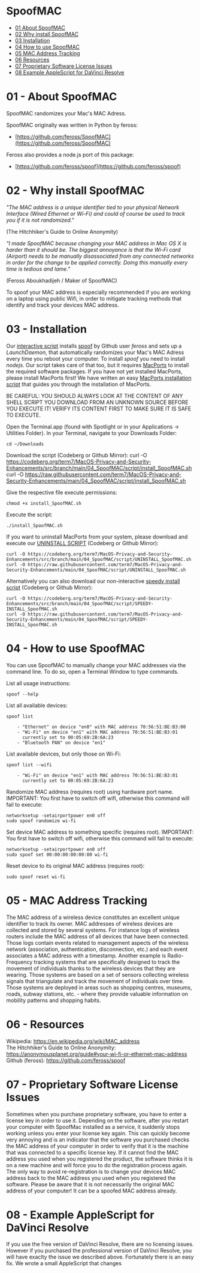 # SpoofMAC

- [01 About SpoofMAC](#01-about-spoofmac)
- [02 Why install SpoofMAC](#02-why-install-spoofmac)
- [03 Installation](#03-installation)
- [04 How to use SpoofMAC](#04-how-to-use-spoofmac)
- [05 MAC Address Tracking](#05-mac-address-tracking)
- [06 Resources](#06-resources)
- [07 Proprietary Software License Issues](#07-proprietary-software-license-issues)
- [08 Example AppleScript for DaVinci Resolve](#08-example-applescript-for-davinci-resolve)


# 01 - About SpoofMAC

SpoofMAC randomizes your Mac's MAC Adress.

SpoofMAC originally was written in Python by feross:
* [https://github.com/feross/SpoofMAC](https://github.com/feross/SpoofMAC)

Feross also provides a node.js port of this package:
* [https://github.com/feross/spoof](https://github.com/feross/spoof)



# 02 - Why install SpoofMAC


*"The MAC address is a unique identifier tied to your physical Network Interface (Wired Ethernet or Wi-Fi) and could of course be used to track you if it is not randomized."*

(The Hitchhiker's Guide to Online Anonymity)

*"I made SpoofMAC because changing your MAC address in Mac OS X is harder than it should be. The biggest annoyance is that the Wi-Fi card (Airport) needs to be manually disassociated from any connected networks in order for the change to be applied correctly. Doing this manually every time is tedious and lame."*

(Feross Aboukhadijeh / Maker of SpoofMAC)

To spoof your MAC address is especially recommended if you are working on a laptop using public Wifi, in order to mitigate tracking methods that identify and track your devices MAC address.



# 03 - Installation

Our [interactive script](script/install_SpoofMAC.sh) installs [spoof](https://github.com/feross/spoof) by Github user *feross* and sets up a <em>LaunchDaemon</em>, that automatically randomizes your Mac's MAC Adress every time you reboot your computer. To install *spoof* you need to install *nodejs*. Our script takes care of that too, but it requires [MacPorts](https://www.macports.org/) to install the required software packages. If you have not yet installed MacPorts, please install MacPorts first! We have written an easy [MacPorts installation script](../03_MacPorts/install_MacPorts.sh) that guides you through the installation of MacPorts.

BE CAREFUL: YOU SHOULD ALWAYS LOOK AT THE CONTENT OF ANY SHELL SCRIPT YOU DOWNLOAD FROM AN UNKNOWN SOURCE BEFORE YOU EXECUTE IT! VERIFY ITS CONTENT FIRST TO MAKE SURE IT IS SAFE TO EXECUTE.

Open the Terminal.app (found with Spotlight or in your Applications -> Utilities Folder).
In your Terminal, navigate to your Downloads Folder:

    cd ~/Downloads

Download the script (Codeberg or Github Mirror):
    curl -O https://codeberg.org/term7/MacOS-Privacy-and-Security-Enhancements/src/branch/main/04_SpoofMAC/script/install_SpoofMAC.sh
    curl -O https://raw.githubusercontent.com/term7/MacOS-Privacy-and-Security-Enhancements/main/04_SpoofMAC/script/install_SpoofMAC.sh

Give the respective file execute permissions:

    chmod +x install_SpoofMAC.sh

Execute the script:

    ./install_SpoofMAC.sh

If you want to uninstall MacPorts from your system, please download and execute our [UNINSTALL SCRIPT](script/UNINSTALL_SpoofMAC.sh) (Codeberg or Github Mirror):

    curl -O https://codeberg.org/term7/MacOS-Privacy-and-Security-Enhancements/src/branch/main/04_SpoofMAC/script/UNINSTALL_SpoofMAC.sh
    curl -O https://raw.githubusercontent.com/term7/MacOS-Privacy-and-Security-Enhancements/main/04_SpoofMAC/script/UNINSTALL_SpoofMAC.sh

Alternatively you can also download our non-interactive [speedy install script](script/SPEEDY-INSTALL_SpoofMAC.sh) (Codeberg or Github Mirror):

    curl -O https://codeberg.org/term7/MacOS-Privacy-and-Security-Enhancements/src/branch/main/04_SpoofMAC/script/SPEEDY-INSTALL_SpoofMAC.sh
    curl -O https://raw.githubusercontent.com/term7/MacOS-Privacy-and-Security-Enhancements/main/04_SpoofMAC/script/SPEEDY-INSTALL_SpoofMAC.sh


# 04 - How to use SpoofMAC

You can use SpoofMAC to manually change your MAC addresses via the command line. To do so, open a Terminal Window to type commands.


List all usage instructions:

    spoof --help


List all available devices:

    spoof list

        - "Ethernet" on device "en0" with MAC address 70:56:51:BE:B3:00
        - "Wi-Fi" on device "en1" with MAC address 70:56:51:BE:B3:01 
          currently set to 00:05:69:2B:6A:23
        - "Bluetooth PAN" on device "en1"


List available devices, but only those on Wi-Fi:

    spoof list --wifi

        - "Wi-Fi" on device "en1" with MAC address 70:56:51:BE:B3:01 
          currently set to 00:05:69:2B:6A:23


Randomize MAC address (requires root) using hardware port name. IMPORTANT: You first have to switch off wifi, otherwise this command will fail to execute:

    networksetup -setairportpower en0 off
    sudo spoof randomize wi-fi


Set device MAC address to something specific (requires root). IMPORTANT: You first have to switch off wifi, otherwise this command will fail to execute:

    networksetup -setairportpower en0 off
    sudo spoof set 00:00:00:00:00:00 wi-fi

Reset device to its original MAC address (requires root):
    
    sudo spoof reset wi-fi


# 05 - MAC Address Tracking

The MAC address of a wireless device constitutes an excellent unique identifier to track its owner. MAC addresses of wireless devices are collected and stored by several systems. For instance logs of wireless routers include the MAC address of all devices that have been connected. Those logs contain events related to management aspects of the wireless network (association, authentication, disconnection, etc.) and each event associates a MAC address with a timestamp.
Another example is Radio-Frequency tracking systems that are specifically designed to track the movement of individuals thanks to the wireless devices that they are wearing. Those systems are based on a set of sensors collecting wireless signals that triangulate and track the movement of individuals over time. Those systems are deployed in areas such as shopping centres, museums, roads, subway stations, etc. - where they provide valuable information on mobility patterns and shopping habits.

# 06 - Resources

Wikipedia: https://en.wikipedia.org/wiki/MAC_address<br>
The Hitchhiker's Guide to Online Anonymity: https://anonymousplanet.org/guide#your-wi-fi-or-ethernet-mac-address<br>
Github (feross): https://github.com/feross/spoof

# 07 - Proprietary Software License Issues

Sometimes when you purchase proprietary software, you have to enter a license key in order to use it. Depending on the software, after you restart your computer with SpoofMac installed as a service, it suddenly stops working unless you enter your license key again. This can quickly become very annoying and is an indicator that the software you purchased checks the MAC address of your computer in order to verify that it is the machine that was connected to a specific license key. If it cannot find the MAC address you used when you registered the product, the software thinks it is on a new machine and will force you to do the registration process again.
The only way to avoid re-registration is to change your devices MAC address back to the MAC address you used when you registered the software. Please be aware that it is not necessarily the original MAC address of your computer! It can be a spoofed MAC address already.

# 08 - Example AppleScript for DaVinci Resolve

If you use the free version of DaVinci Resolve, there are no licensing issues. However if you purchased the professional version of DaVinci Resolve, you will have exaclty the issue we described above. Fortunately there is an easy fix. We wrote a small AppleScript that changes 
